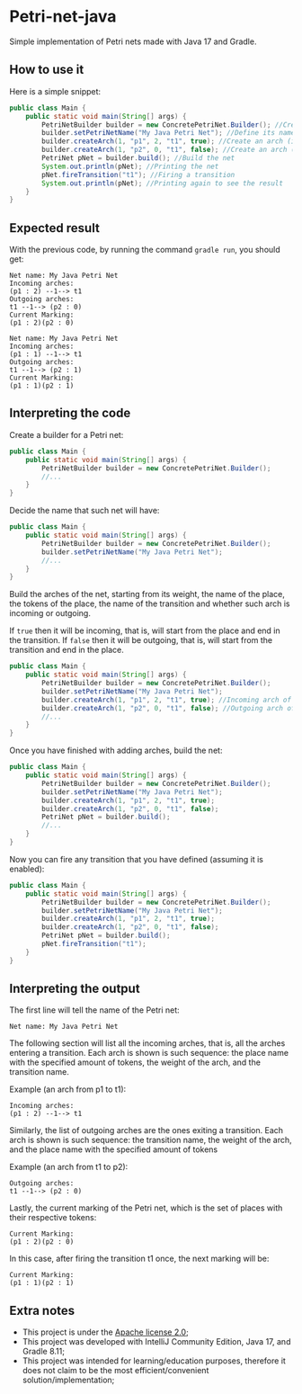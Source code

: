 # Petri-net-java
Simple implementation of Petri nets made with Java 17 and Gradle.

## How to use it
Here is a simple snippet:
```java
public class Main {
    public static void main(String[] args) {
        PetriNetBuilder builder = new ConcretePetriNet.Builder(); //Create a net-builder
        builder.setPetriNetName("My Java Petri Net"); //Define its name
        builder.createArch(1, "p1", 2, "t1", true); //Create an arch (incoming)
        builder.createArch(1, "p2", 0, "t1", false); //Create an arch (outgoing)
        PetriNet pNet = builder.build(); //Build the net
        System.out.println(pNet); //Printing the net
        pNet.fireTransition("t1"); //Firing a transition
        System.out.println(pNet); //Printing again to see the result
    }
}
```

## Expected result
With the previous code, by running the command `gradle run`, you should get:
```
Net name: My Java Petri Net
Incoming arches: 
(p1 : 2) --1--> t1
Outgoing arches: 
t1 --1--> (p2 : 0)
Current Marking:
(p1 : 2)(p2 : 0)

Net name: My Java Petri Net
Incoming arches:
(p1 : 1) --1--> t1
Outgoing arches:
t1 --1--> (p2 : 1)
Current Marking:
(p1 : 1)(p2 : 1)
```

## Interpreting the code

Create a builder for a Petri net:
```java
public class Main {
    public static void main(String[] args) {
        PetriNetBuilder builder = new ConcretePetriNet.Builder();
        //...
    }
}
```
Decide the name that such net will have:
```java
public class Main {
    public static void main(String[] args) {
        PetriNetBuilder builder = new ConcretePetriNet.Builder();
        builder.setPetriNetName("My Java Petri Net");
        //...
    }
}
```
Build the arches of the net, starting from its weight, the name of the place, the tokens of the place, the name of the transition and whether such arch is incoming or outgoing.

If `true` then it will be incoming, that is, will start from the place and end in the transition.
If `false` then it will be outgoing, that is, will start from the transition and end in the place.
```java
public class Main {
    public static void main(String[] args) {
        PetriNetBuilder builder = new ConcretePetriNet.Builder();
        builder.setPetriNetName("My Java Petri Net");
        builder.createArch(1, "p1", 2, "t1", true); //Incoming arch of weight 1, with p1 having 2 tokens
        builder.createArch(1, "p2", 0, "t1", false); //Outgoing arch of weight 1, with p2 having 0 tokens
        //...
    }
}
```
Once you have finished with adding arches, build the net:
```java
public class Main {
    public static void main(String[] args) {
        PetriNetBuilder builder = new ConcretePetriNet.Builder(); 
        builder.setPetriNetName("My Java Petri Net"); 
        builder.createArch(1, "p1", 2, "t1", true); 
        builder.createArch(1, "p2", 0, "t1", false);
        PetriNet pNet = builder.build();
        //...
    }
}
```
Now you can fire any transition that you have defined (assuming it is enabled):
```java
public class Main {
    public static void main(String[] args) {
        PetriNetBuilder builder = new ConcretePetriNet.Builder(); 
        builder.setPetriNetName("My Java Petri Net"); 
        builder.createArch(1, "p1", 2, "t1", true); 
        builder.createArch(1, "p2", 0, "t1", false);
        PetriNet pNet = builder.build();
        pNet.fireTransition("t1");
    }
}
```

## Interpreting the output
The first line will tell the name of the Petri net:
```
Net name: My Java Petri Net
```
The following section will list all the incoming arches, that is, all the arches entering a transition.
Each arch is shown is such sequence: the place name with the specified amount of tokens, the weight of the arch, and the transition name.

Example (an arch from p1 to t1):
```
Incoming arches:
(p1 : 2) --1--> t1
```
Similarly, the list of outgoing arches are the ones exiting a transition.
Each arch is shown is such sequence: the transition name, the weight of the arch, and the place name with the specified amount of tokens

Example (an arch from t1 to p2):
```
Outgoing arches:
t1 --1--> (p2 : 0)
```
Lastly, the current marking of the Petri net, which is the set of places with their respective tokens:
```
Current Marking:
(p1 : 2)(p2 : 0)
```
In this case, after firing the transition t1 once, the next marking will be:
```
Current Marking:
(p1 : 1)(p2 : 1)
```

## Extra notes
- This project is under the [Apache license 2.0](https://github.com/Gabri432/petri-net-java/blob/main/license);
- This project was developed with IntelliJ Community Edition, Java 17, and Gradle 8.11;
- This project was intended for learning/education purposes, therefore it does not claim to be the most efficient/convenient solution/implementation;
